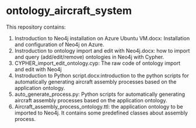 # ontology_aircraft_system
This repository contains:
1) Instroduction to Neo4j installation on Azure Ubuntu VM.docx: Installation and configuration of Neo4j on Azure.
2) Instroduction to ontology import and edit with Neo4j.docx: how to import and query (add/edit/remove) ontologies in Neo4j with Cypher.
3) CYPHER_import_edit_ontology.cyp: The raw code of ontology import and edit with Neo4j
4) Instroduction to Python script.docx:introduction to the python scripts for automatically generating aircraft assembly processes based on the application ontology.
5) auto_generate_process.py: Python scripts for automatically generating aircraft assembly processes based on the application ontology.
6) Aircraft_assembly_process_ontology.ttl: the application ontology to be imported to Neo4j. It contains some predefined classes about assembly process.
